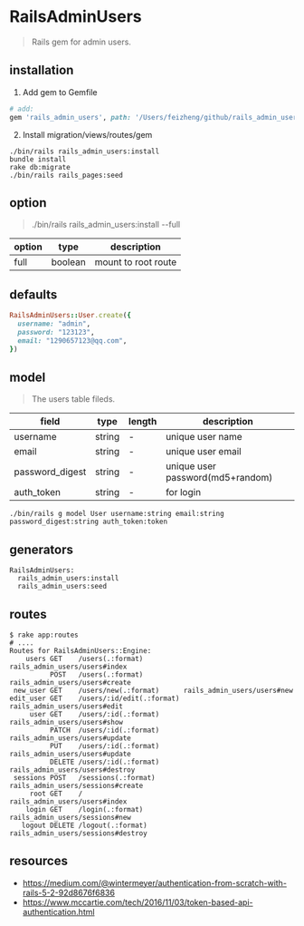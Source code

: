 # RailsAdminUsers
> Rails gem for admin users.

## installation
1. Add gem to Gemfile
  ```rb
  # add:
  gem 'rails_admin_users', path: '/Users/feizheng/github/rails_admin_users'
  ```
2. Install migration/views/routes/gem
  ```shell
  ./bin/rails rails_admin_users:install
  bundle install
  rake db:migrate
  ./bin/rails rails_pages:seed
  ```

## option
> ./bin/rails rails_admin_users:install --full

| option | type    | description         |
| ------ | ------- | ------------------- |
| full   | boolean | mount to root route |

## defaults
```rb
RailsAdminUsers::User.create({
  username: "admin",
  password: "123123",
  email: "1290657123@qq.com",
})
```

## model
> The users table fileds.

| field           | type   | length | description                      |
| --------------- | ------ | ------ | -------------------------------- |
| username        | string | -      | unique user name                 |
| email           | string | -      | unique user email                |
| password_digest | string | -      | unique user password(md5+random) |
| auth_token      | string | -      | for login                        |

```shell
./bin/rails g model User username:string email:string password_digest:string auth_token:token
```

## generators
~~~
RailsAdminUsers:
  rails_admin_users:install
  rails_admin_users:seed
~~~


## routes
```shell
$ rake app:routes
# ....
Routes for RailsAdminUsers::Engine:
    users GET    /users(.:format)          rails_admin_users/users#index
          POST   /users(.:format)          rails_admin_users/users#create
 new_user GET    /users/new(.:format)      rails_admin_users/users#new
edit_user GET    /users/:id/edit(.:format) rails_admin_users/users#edit
     user GET    /users/:id(.:format)      rails_admin_users/users#show
          PATCH  /users/:id(.:format)      rails_admin_users/users#update
          PUT    /users/:id(.:format)      rails_admin_users/users#update
          DELETE /users/:id(.:format)      rails_admin_users/users#destroy
 sessions POST   /sessions(.:format)       rails_admin_users/sessions#create
     root GET    /                         rails_admin_users/users#index
    login GET    /login(.:format)          rails_admin_users/sessions#new
   logout DELETE /logout(.:format)         rails_admin_users/sessions#destroy
```

## resources
- https://medium.com/@wintermeyer/authentication-from-scratch-with-rails-5-2-92d8676f6836
- https://www.mccartie.com/tech/2016/11/03/token-based-api-authentication.html